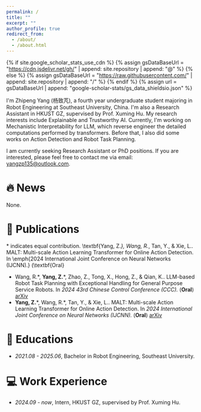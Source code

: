 ```yaml
---
permalink: /
title: ""
excerpt: ""
author_profile: true
redirect_from: 
  - /about/
  - /about.html
---
```


{% if site.google_scholar_stats_use_cdn %}
{% assign gsDataBaseUrl = "https://cdn.jsdelivr.net/gh/" | append: site.repository | append: "@" %}
{% else %}
{% assign gsDataBaseUrl = "https://raw.githubusercontent.com/" | append: site.repository | append: "/" %}
{% endif %}
{% assign url = gsDataBaseUrl | append: "google-scholar-stats/gs_data_shieldsio.json" %}

<span class='anchor' id='about-me'></span>
I'm Zhipeng Yang (杨致芃), a fourth year undergraduate student majoring in Robot Engineering at Southeast University, China. I'm also a Research Assistant in HKUST GZ, supervised by Prof. Xuming Hu. My research interests include Explainable and Trustworthy AI. Currently, I'm working on Mechanistic Interpretability for LLM, which reverse engineer the detailed computations performed by transformers. Before that, I also did some works on Action Detection and Robot Task Planning.

I am currently seeking Research Assistant or PhD positions. If you are interested, please feel free to contact me via email: <yangzp135@outlook.com>. 


<span class='anchor' id='-news'></span>
# 🔥 News
None.


<span class='anchor' id='-publications'></span>
# 📝 Publications
\* indicates equal contribution. 
\textbf{Yang, Z.*}, Wang, R.*, Tan, Y., \& Xie, L.. MALT: Multi-scale Action Learning Transformer for Online Action Detection. In \emph{2024 International Joint Conference on Neural Networks (IJCNN).} (\textbf{Oral}


- Wang, R.\*, **Yang, Z.**\*, Zhao, Z., Tong, X., Hong, Z., & Qian, K.. LLM-based Robot Task Planning with Exceptional Handling for General Purpose Service Robots. In *2024 43rd Chinese Control Conference (CCC).* (**Oral**) [arXiv](https://arxiv.org/abs/2405.15646)
- **Yang, Z.**\*, Wang, R.\*, Tan, Y., & Xie, L.. MALT: Multi-scale Action Learning Transformer for Online Action Detection. In *2024 International Joint Conference on Neural Networks (IJCNN).* (**Oral**) [arXiv](https://arxiv.org/abs/2405.20892)


<span class='anchor' id='-educations'></span>
# 📖 Educations
- *2021.08 - 2025.06*, Bachelor in Robot Engineering, Southeast University.


<span class='anchor' id='-work-experience'></span>
# 💻 Work Experience
- *2024.09 - now*, Intern, HKUST GZ, supervised by Prof. Xuming Hu.

